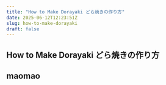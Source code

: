 ```yaml
---
title: "How to Make Dorayaki どら焼きの作り方"
date: 2025-06-12T12:23:51Z
slug: how-to-make-dorayaki
draft: false
---
```


## How to Make Dorayaki どら焼きの作り方

## maomao


